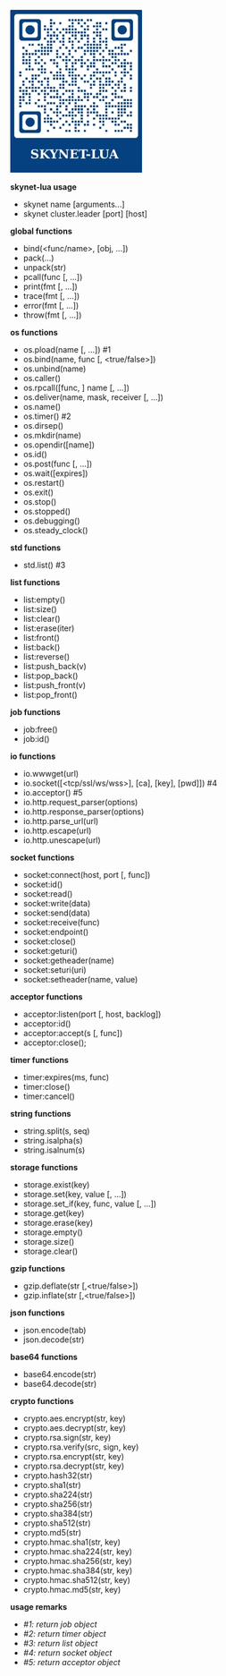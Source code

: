 ![输入图片说明](skynet-lua.png)

 **skynet-lua usage**
-   skynet name [arguments...]
-   skynet cluster.leader [port] [host]

 **global functions**
-   bind(<func/name>, [obj, ...])
-   pack(...)
-   unpack(str)
-   pcall(func [, ...])
-   print(fmt [, ...])
-   trace(fmt [, ...])
-   error(fmt [, ...])
-   throw(fmt [, ...])

 **os functions** 
-   os.pload(name [, ...]) #1
-   os.bind(name, func [, <true/false>])
-   os.unbind(name)
-   os.caller()
-   os.rpcall([func, ] name [, ...])
-   os.deliver(name, mask, receiver [, ...])
-   os.name()
-   os.timer() #2
-   os.dirsep()
-   os.mkdir(name)
-   os.opendir([name])
-   os.id()
-   os.post(func [, ...])
-   os.wait([expires])
-   os.restart()
-   os.exit()
-   os.stop()
-   os.stopped()
-   os.debugging()
-   os.steady_clock()

 **std functions**
-   std.list() #3

 **list functions**
-   list:empty()
-   list:size()
-   list:clear()
-   list:erase(iter)
-   list:front()
-   list:back()
-   list:reverse()
-   list:push_back(v)
-   list:pop_back()
-   list:push_front(v)
-   list:pop_front()

 **job functions**
-   job:free()
-   job:id()

 **io functions** 
-   io.wwwget(url)
-   io.socket([<tcp/ssl/ws/wss>], [ca], [key], [pwd]]) #4
-   io.acceptor() #5
-   io.http.request_parser(options)
-   io.http.response_parser(options)
-   io.http.parse_url(url)
-   io.http.escape(url)
-   io.http.unescape(url)

 **socket functions**
-   socket:connect(host, port [, func])
-   socket:id()
-   socket:read()
-   socket:write(data)
-   socket:send(data)
-   socket:receive(func)
-   socket:endpoint()
-   socket:close()
-   socket:geturi()
-   socket:getheader(name)
-   socket:seturi(uri)
-   socket:setheader(name, value)

 **acceptor functions**
-   acceptor:listen(port [, host, backlog])
-   acceptor:id()
-   acceptor:accept(s [, func])
-   acceptor:close();

 **timer functions**
-   timer:expires(ms, func)
-   timer:close()
-   timer:cancel()

 **string functions**
-   string.split(s, seq)
-   string.isalpha(s)
-   string.isalnum(s)

 **storage functions**
-   storage.exist(key)
-   storage.set(key, value [, ...])
-   storage.set_if(key, func, value [, ...])
-   storage.get(key)
-   storage.erase(key)
-   storage.empty()
-   storage.size()
-   storage.clear()

 **gzip functions** 
-   gzip.deflate(str [,<true/false>])
-   gzip.inflate(str [,<true/false>])

 **json functions** 
-   json.encode(tab)
-   json.decode(str)

 **base64 functions** 
-   base64.encode(str)
-   base64.decode(str)

 **crypto functions** 
-   crypto.aes.encrypt(str, key)
-   crypto.aes.decrypt(str, key)
-   crypto.rsa.sign(str, key)
-   crypto.rsa.verify(src, sign, key)
-   crypto.rsa.encrypt(str, key)
-   crypto.rsa.decrypt(str, key)
-   crypto.hash32(str)
-   crypto.sha1(str)
-   crypto.sha224(str)
-   crypto.sha256(str)
-   crypto.sha384(str)
-   crypto.sha512(str)
-   crypto.md5(str)
-   crypto.hmac.sha1(str, key)
-   crypto.hmac.sha224(str, key)
-   crypto.hmac.sha256(str, key)
-   crypto.hmac.sha384(str, key)
-   crypto.hmac.sha512(str, key)
-   crypto.hmac.md5(str, key)

 **usage remarks**
-  _#1: return job object_
-  _#2: return timer object_
-  _#3: return list object_
-  _#4: return socket object_
-  _#5: return acceptor object_
